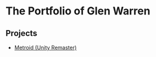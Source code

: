 <html>

<h1>The Portfolio of Glen Warren</h1>

<h2>Projects</h2>

<ul>
<li><a href="https://grwrobotics.itch.io/portalroid">Metroid (Unity Remaster)</a></li>
</ul>

</html>

